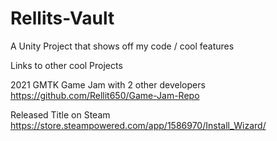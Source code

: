 # Rellits-Vault
A Unity Project that shows off my code / cool features

Links to other cool Projects

2021 GMTK Game Jam with 2 other developers
https://github.com/Rellit650/Game-Jam-Repo

Released Title on Steam 
https://store.steampowered.com/app/1586970/Install_Wizard/

